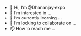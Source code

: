 - 👋 Hi, I’m @Dhananjay-expo
- 👀 I’m interested in ...
- 🌱 I’m currently learning ...
- 💞️ I’m looking to collaborate on ...
- 📫 How to reach me ...

<!---
Dhananjay-expo/Dhananjay-expo is a ✨ special ✨ repository because its `README.md` (this file) appears on your GitHub profile.
You can click the Preview link to take a look at your changes.
--->
